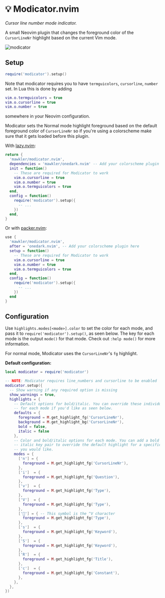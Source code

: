 # 💡 Modicator.nvim

_Cursor line number mode indicator._

A small Neovim plugin that changes the foreground color of the `CursorLineNr` highlight based on the current Vim mode.

![modicator](https://user-images.githubusercontent.com/15816726/215295524-091c553b-5dfe-4994-82e8-ae5c4899e88f.gif)

## Setup

```lua
require('modicator').setup()
```

Note that modicator requires you to have `termguicolors`, `cursorline`, `number` set. In Lua this is done by adding

```lua
vim.o.termguicolors = true
vim.o.cursorline = true
vim.o.number = true
```

somewhere in your Neovim configuration.

Modicator sets the Normal mode highlight foreground based on the default foreground color of `CursorLineNr` so if you're using a colorscheme make sure that it gets loaded before this plugin.

With [lazy.nvim](https://github.com/folke/lazy.nvim/):

```lua
return {
  'mawkler/modicator.nvim',
  dependencies = 'mawkler/onedark.nvim' -- Add your colorscheme plugin here,
  init = function()
    -- These are required for Modicator to work
    vim.o.cursorline = true
    vim.o.number = true
    vim.o.termguicolors = true
  end,
  config = function()
    require('modicator').setup({
      -- ...
    })
  end,
}
```

Or with [packer.nvim](https://github.com/wbthomason/packer.nvim/):

```lua
use {
  'mawkler/modicator.nvim',
  after = 'onedark.nvim', -- Add your colorscheme plugin here
  setup = function()
    -- These are required for Modicator to work
    vim.o.cursorline = true
    vim.o.number = true
    vim.o.termguicolors = true
  end,
  config = function()
    require('modicator').setup({
      -- ...
    })
  end
}
```

## Configuration

Use `highlights.modes[<mode>].color` to set the color for each mode, and pass it to `require('modicator').setup()`, as seen below. The key for each mode is the output `mode()` for that mode. Check out `:help mode()` for more information.

For normal mode, Modicator uses the `CursorLineNr`'s `fg` highlight.

**Default configuration:**

```lua
local modicator = require('modicator')

-- NOTE: Modicator requires line_numbers and cursorline to be enabled
modicator.setup({
  -- Show warning if any required option is missing
  show_warnings = true,
  highlights = {
    -- Default options for bold/italic. You can override these individually
    -- for each mode if you'd like as seen below.
    defaults = {
      foreground = M.get_highlight_fg('CursorLineNr'),
      background = M.get_highlight_bg('CursorLineNr'),
      bold = false,
      italic = false
    },
    -- Color and bold/italic options for each mode. You can add a bold and/or
    -- italic key pair to override the default highlight for a specific mode if
    -- you would like.
    modes = {
      ['n'] = {
        foreground = M.get_highlight_fg('CursorLineNr'),
      },
      ['i']  = {
        foreground = M.get_highlight_fg('Question'),
      },
      ['v']  = {
        foreground = M.get_highlight_fg('Type'),
      },
      ['V']  = {
        foreground = M.get_highlight_fg('Type'),
      },
      [''] = { -- This symbol is the ^V character
        foreground = M.get_highlight_fg('Type'),
      },
      ['s']  = {
        foreground = M.get_highlight_fg('Keyword'),
      },
      ['S']  = {
        foreground = M.get_highlight_fg('Keyword'),
      },
      ['R']  = {
        foreground = M.get_highlight_fg('Title'),
      },
      ['c']  = {
        foreground = M.get_highlight_fg('Constant'),
      },
    },
  },
})
```
